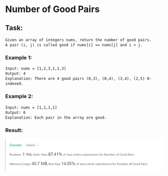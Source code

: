 # Number of Good Pairs


## Task:

    Given an array of integers nums, return the number of good pairs.
    A pair (i, j) is called good if nums[i] == nums[j] and i < j.

### Example 1:

    Input: nums = [1,2,3,1,1,3]
    Output: 4
    Explanation: There are 4 good pairs (0,3), (0,4), (3,4), (2,5) 0-indexed.

### Example 2:

    Input: nums = [1,1,1,1]
    Output: 6
    Explanation: Each pair in the array are good.
### Result:

![img.png](img.png)

